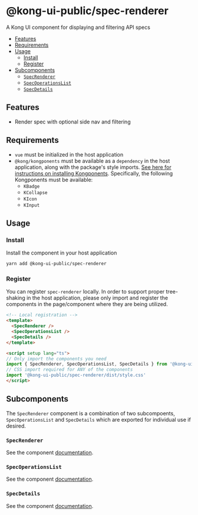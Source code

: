 # @kong-ui-public/spec-renderer

A Kong UI component for displaying and filtering API specs

- [Features](#features)
- [Requirements](#requirements)
- [Usage](#usage)
  - [Install](#install)
  - [Register](#register)
- [Subcomponents](#subcomponents)
  - [`SpecRenderer`](#specrenderer)
  - [`SpecOperationsList`](#specoperationslist)
  - [`SpecDetails`](#specdetails)

## Features

- Render spec with optional side nav and filtering

## Requirements

- `vue` must be initialized in the host application
- `@kong/kongponents` must be available as a `dependency` in the host application, along with the package's style imports. [See here for instructions on installing Kongponents](https://kongponents.konghq.com/#globally-install-all-kongponents). Specifically, the following Kongponents must be available:
  - `KBadge`
  - `KCollapse`
  - `KIcon`
  - `KInput`

## Usage

### Install

Install the component in your host application

```sh
yarn add @kong-ui-public/spec-renderer
```

### Register

You can register `spec-renderer` locally. In order to support proper tree-shaking in the host application, please only import and register the components in the page/component where they are being utilized.

```html
<!-- Local registration -->
<template>
  <SpecRenderer />
  <SpecOperationsList />
  <SpecDetails />
</template>

<script setup lang="ts">
// Only import the components you need
import { SpecRenderer, SpecOperationsList, SpecDetails } from '@kong-ui-public/spec-renderer'
// CSS import required for ANY of the components
import '@kong-ui-public/spec-renderer/dist/style.css'
</script>
```

## Subcomponents

The `SpecRenderer` component is a combination of two subcompoents, `SpecOperationsList` and `SpecDetails` which are exported for individual use if desired.

### `SpecRenderer`

See the component [documentation](docs/spec-renderer).

### `SpecOperationsList`

See the component [documentation](docs/spec-operations-list).

### `SpecDetails`

See the component [documentation](docs/spec-details).
